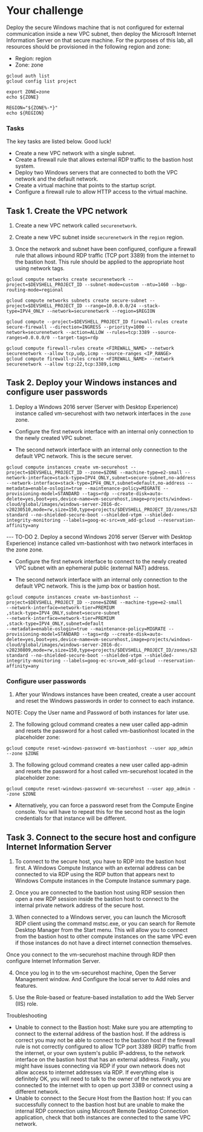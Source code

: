 # Your challenge
Deploy the secure Windows machine that is not configured for external communication inside a new VPC subnet, then deploy the Microsoft Internet Information Server on that secure machine. For the purposes of this lab, all resources should be provisioned in the following region and zone:

- Region: region
- Zone: zone

```
gcloud auth list
gcloud config list project

export ZONE=zone
echo ${ZONE}

REGION="${ZONE%-*}"
echo ${REGION}

```

### Tasks
The key tasks are listed below. Good luck!

- Create a new VPC network with a single subnet.
- Create a firewall rule that allows external RDP traffic to the bastion host system.
- Deploy two Windows servers that are connected to both the VPC network and the default network.
- Create a virtual machine that points to the startup script.
- Configure a firewall rule to allow HTTP access to the virtual machine.


## Task 1. Create the VPC network

1. Create a new VPC network called `securenetwork`.

2. Create a new VPC subnet inside `securenetwork` in the `region` region.

3. Once the network and subnet have been configured, configure a firewall rule that allows inbound RDP traffic (TCP port 3389) from the internet to the bastion host. This rule should be applied to the appropriate host using network tags.

```
gcloud compute networks create securenetwork --project=$DEVSHELL_PROJECT_ID --subnet-mode=custom --mtu=1460 --bgp-routing-mode=regional

gcloud compute networks subnets create secure-subnet --project=$DEVSHELL_PROJECT_ID --range=10.0.0.0/24 --stack-type=IPV4_ONLY --network=securenetwork --region=$REGION

gcloud compute --project=$DEVSHELL_PROJECT_ID firewall-rules create secure-firewall --direction=INGRESS --priority=1000 --network=securenetwork --action=ALLOW --rules=tcp:3389 --source-ranges=0.0.0.0/0 --target-tags=rdp

gcloud compute firewall-rules create <FIREWALL_NAME> --network securenetwork --allow tcp,udp,icmp --source-ranges <IP_RANGE>
gcloud compute firewall-rules create <FIREWALL_NAME> --network securenetwork --allow tcp:22,tcp:3389,icmp

```

## Task 2. Deploy your Windows instances and configure user passwords

1. Deploy a Windows 2016 server (Server with Desktop Experience) instance called vm-securehost with two network interfaces in the `zone` zone.

- Configure the first network interface with an internal only connection to the newly created VPC subnet.

- The second network interface with an internal only connection to the default VPC network. This is the secure server.

```
gcloud compute instances create vm-securehost --project=$DEVSHELL_PROJECT_ID --zone=$ZONE --machine-type=e2-small --network-interface=stack-type=IPV4_ONLY,subnet=secure-subnet,no-address --network-interface=stack-type=IPV4_ONLY,subnet=default,no-address --metadata=enable-oslogin=true --maintenance-policy=MIGRATE --provisioning-model=STANDARD --tags=rdp --create-disk=auto-delete=yes,boot=yes,device-name=vm-securehost,image=projects/windows-cloud/global/images/windows-server-2016-dc-v20230510,mode=rw,size=150,type=projects/$DEVSHELL_PROJECT_ID/zones/$ZONE/diskTypes/pd-standard --no-shielded-secure-boot --shielded-vtpm --shielded-integrity-monitoring --labels=goog-ec-src=vm_add-gcloud --reservation-affinity=any
```
--- TO-DO
2. Deploy a second Windows 2016 server (Server with Desktop Experience) instance called vm-bastionhost with two network interfaces in the zone zone.

- Configure the first network interface to connect to the newly created VPC subnet with an ephemeral public (external NAT) address.

- The second network interface with an internal only connection to the default VPC network. This is the jump box or bastion host.

```
gcloud compute instances create vm-bastionhost --project=$DEVSHELL_PROJECT_ID --zone=$ZONE --machine-type=e2-small
--network-interface=network-tier=PREMIUM
,stack-type=IPV4_ONLY,subnet=secure-subnet
--network-interface=network-tier=PREMIUM
,stack-type=IPV4_ONLY,subnet=default
--metadata=enable-oslogin=true --maintenance-policy=MIGRATE --provisioning-model=STANDARD --tags=rdp --create-disk=auto-delete=yes,boot=yes,device-name=vm-securehost,image=projects/windows-cloud/global/images/windows-server-2016-dc-v20230809,mode=rw,size=150,type=projects/$DEVSHELL_PROJECT_ID/zones/$ZONE/diskTypes/pd-standard --no-shielded-secure-boot --shielded-vtpm --shielded-integrity-monitoring --labels=goog-ec-src=vm_add-gcloud --reservation-affinity=any
```

### Configure user passwords

1. After your Windows instances have been created, create a user account and reset the Windows passwords in order to connect to each instance.

NOTE: Copy the User name and Password of both instances for later use.

2. The following gcloud command creates a new user called app-admin and resets the password for a host called vm-bastionhost located in the placeholder zone:

```
gcloud compute reset-windows-password vm-bastionhost --user app_admin --zone $ZONE
```

3. The following gcloud command creates a new user called app-admin and resets the password for a host called vm-securehost located in the placeholder zone:
```
gcloud compute reset-windows-password vm-securehost --user app_admin --zone $ZONE
```
- Alternatively, you can force a password reset from the Compute Engine console. You will have to repeat this for the second host as the login credentials for that instance will be different.


## Task 3. Connect to the secure host and configure Internet Information Server
1. To connect to the secure host, you have to RDP into the bastion host first. A Windows Compute Instance with an external address can be connected to via RDP using the RDP button that appears next to Windows Compute instances in the Compute Instance summary page.

2. Once you are connected to the bastion host using RDP session then open a new RDP session inside the bastion host to connect to the internal private network address of the secure host.

3. When connected to a Windows server, you can launch the Microsoft RDP client using the command mstsc.exe, or you can search for Remote Desktop Manager from the Start menu. This will allow you to connect from the bastion host to other compute instances on the same VPC even if those instances do not have a direct internet connection themselves.

Once you connect to the vm-securehost machine through RDP then configure Internet Information Server.

4. Once you log in to the vm-securehost machine, Open the Server Management window. And Configure the local server to Add roles and features.

5. Use the Role-based or feature-based installation to add the Web Server (IIS) role.



Troubleshooting

- Unable to connect to the Bastion host: Make sure you are attempting to connect to the external address of the bastion host. If the address is correct you may not be able to connect to the bastion host if the firewall rule is not correctly configured to allow TCP port 3389 (RDP) traffic from the internet, or your own system's public IP-address, to the network interface on the bastion host that has an external address. Finally, you might have issues connecting via RDP if your own network does not allow access to internet addresses via RDP. If everything else is definitely OK, you will need to talk to the owner of the network you are connected to the internet with to open up port 3389 or connect using a different network.
- Unable to connect to the Secure Host from the Bastion host: If you can successfully connect to the bastion host but are unable to make the internal RDP connection using Microsoft Remote Desktop Connection application, check that both instances are connected to the same VPC network.
